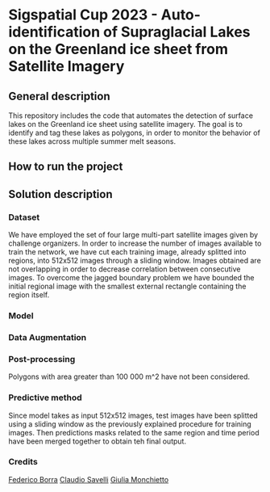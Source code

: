 # Sigspatial Cup 2023 - Auto-identification of Supraglacial Lakes on the Greenland ice sheet from Satellite Imagery

## General description
This repository includes the code that automates the detection of surface lakes on the Greenland ice sheet using satellite imagery. The goal is to identify and tag these lakes as polygons, in order to monitor the behavior of these lakes across multiple summer melt seasons.

## How to run the project

## Solution description
### Dataset
We have employed the set of four large multi-part satellite images given by challenge organizers.
In order to increase the number of images available to train the network, we have cut each training image, already splitted into regions, into 512x512 images through a sliding window.
Images obtained are not overlapping in order to decrease correlation between consecutive images.
To overcome the jagged boundary problem we have bounded the initial regional image with the smallest external rectangle containing the region itself.

### Model

### Data Augmentation

### Post-processing
Polygons with area greater than 100 000 m^2 have not been considered.

### Predictive method
Since model takes as input 512x512 images, test images have been splitted using a sliding window as the previously explained procedure for training images.
Then predictions masks related to the same region and time period have been merged together to obtain teh final output.

### Credits
[Federico Borra](https://github.com/RicoBorra)
[Claudio Savelli](https://github.com/ClaudioSavelli)
[Giulia Monchietto](https://github.com/juliette23)




